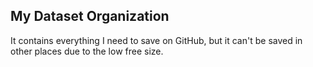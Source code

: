 ## My Dataset Organization

It contains everything I need to save on GitHub, but it can't be saved in other places due to the low free size.
